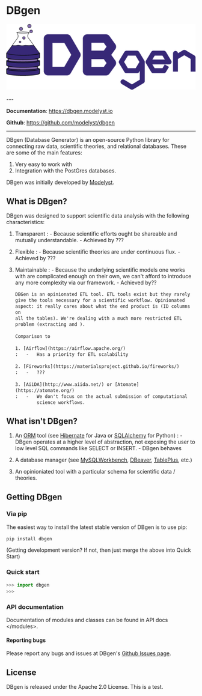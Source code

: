 # DBgen

<p align="center">
  <a href="https://dbgen.modelyst.io"><img src="docs/img/dbgen_logo.png" alt="DBgen"></a>
</p>
---

**Documentation**: <a href="https://dbgen.modelyst.io" target="_blank">https://dbgen.modelyst.io</a>

**Github**: <a href="https://github.com/modelyst/dbgen" target="_blank">https://github.com/modelyst/dbgen</a>

---

DBgen (Database Generator) is an open-source Python library for
connecting raw data, scientific theories, and relational databases.
These are some of the main features:

1.  Very easy to work with
2.  Integration with the PostGres databases.

DBgen was initially developed by [Modelyst](https://www.modelyst.io/).

## What is DBgen?

DBgen was designed to support scientific data analysis with the following
characteristics:

1.  Transparent
    : - Because scientific efforts ought be shareable and mutually
    understandable. - Achieved by ???

2.  Flexible
    : - Because scientific theories are under continuous flux. - Achieved by ???

3.  Maintainable
    : - Because the underlying scientific models one works with are
    complicated enough on their own, we can't afford to introduce
    any more complexity via our framework. - Achieved by??

        DBGen is an opinionated ETL tool. ETL tools exist but they rarely
        give the tools necessary for a scientific workflow. Opinionated
        aspect: it really cares about what the end product is (ID columns on
        all the tables). We're dealing with a much more restricted ETL
        problem (extracting and ).

        Comparison to

        1. [Airflow](https://airflow.apache.org/)
        :   -   Has a priority for ETL scalability

        2. [Fireworks](https://materialsproject.github.io/fireworks/)
        :   -   ???

        3. [AiiDA](http://www.aiida.net/) or [Atomate](https://atomate.org/)
        :   -   We don't focus on the actual submission of computational
                science workflows.

## What isn't DBgen?

1. An [ORM](https://en.wikipedia.org/wiki/Object-relational_mapping) tool (see [Hibernate](http://hibernate.org/orm/) for Java or [SQLAlchemy](https://www.sqlalchemy.org/) for Python)
   : - DBgen operates at a higher level of abstraction, not exposing
   the user to low level SQL commands like SELECT or INSERT. - DBgen behaves

2. A database manager (see
   [MySQLWorkbench](https://www.mysql.com/products/workbench/),
   [DBeaver](https://dbeaver.io/), [TablePlus](https://tableplus.com/),
   etc.)
3. An opinioniated tool with a particular schema for scientific data /
   theories.

## Getting DBgen

### Via pip

The easiest way to install the latest stable version of DBgen is to use
pip:

    pip install dbgen

(Getting development version? If not, then just merge the above into
Quick Start)

### Quick start

```Python
>>> import dbgen
>>>
```

### API documentation

Documentation of modules and classes can be found in
API docs \</modules\>.

#### Reporting bugs

Please report any bugs and issues at DBgen's [Github Issues
page](https://github.com/modelyst/dbgen/issues).

## License

DBgen is released under the Apache 2.0 License. This is a test.
